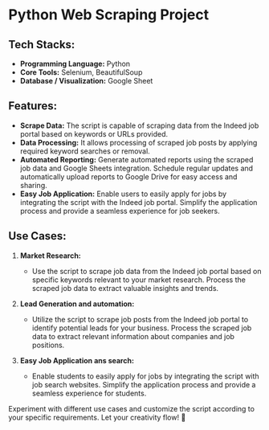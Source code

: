 
# Python Web Scraping Project

## Tech Stacks:
- **Programming Language:** Python
- **Core Tools:** Selenium, BeautifulSoup
- **Database / Visualization:** Google Sheet

## Features:
- **Scrape Data:** The script is capable of scraping data from the Indeed job portal based on keywords or URLs provided.
- **Data Processing:** It allows processing of scraped job posts by applying required keyword searches or removal.
- **Automated Reporting:** Generate automated reports using the scraped job data and Google Sheets integration. Schedule regular updates and automatically upload reports to Google Drive for easy access and sharing.
- **Easy Job Application:** Enable users to easily apply for jobs by integrating the script with the Indeed job portal. Simplify the application process and provide a seamless experience for job seekers.

## Use Cases:
1. **Market Research:**
   - Use the script to scrape job data from the Indeed job portal based on specific keywords relevant to your market research. Process the scraped job data to extract valuable insights and trends.

2. **Lead Generation and automation:**
   - Utilize the script to scrape job posts from the Indeed job portal to identify potential leads for your business. Process the scraped job data to extract relevant information about companies and job positions.


4. **Easy Job Application ans search:**
    - Enable students to easily apply for jobs by integrating the script with job search websites. Simplify the application process and provide a seamless experience for students.

Experiment with different use cases and customize the script according to your specific requirements. Let your creativity flow! 🚀

